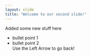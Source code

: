 ```yaml
--- 
layout: slide
title: "Welcome to our second slide!"
---
```

Added some new stuff here
- bullet point 1
- bullet point 2  
Use the Left Arrow to go back!
